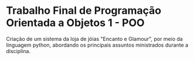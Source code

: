 # Trabalho Final de Programação Orientada a Objetos 1 - POO

Criação de um sistema da loja de jóias "Encanto e Glamour", por meio da linguagem python, abordando os principais assuntos ministrados durante a disciplina. 
